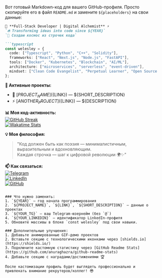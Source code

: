 Вот готовый Markdown-код для вашего GitHub-профиля. Просто скопируйте его в файл `README.md` и замените `${placeholders}` на свои данные:

```markdown
🚀 **Full-Stack Developer | Digital Alchemist** ⚡  
`🔥 Transforming ideas into code since ${YEAR}`  
`🌌 Создаю космос из строчек кода`

```typescript
const welesley = {
  code: ["Typescript", "Python", "C++", "Solidity"],
  frameworks: ["React", "Next.js", "Node.js", "FastAPI"],
  tools: ["Docker", "Kubernetes", "Blockchain", "AI/ML"],
  architecture: ["microservices", "serverless", "event-driven"],
  mindset: ["Clean Code Evangelist", "Perpetual Learner", "Open Source Enthusiast"]
};
```

**🚧 Активные проекты:**  
- 🔗 [${PROJECT_NAME}](${LINK}) — ${SHORT_DESCRIPTION}  
- ⚡ [${ANOTHER_PROJECT}](${LINK}) — ${DESCRIPTION}  

**📊 Моя код-активность:**  
[![GitHub Streak](https://streak-stats.demolab.com?user=Welesleyofficial7&theme=dark&border_radius=4.6)](https://git.io/streak-stats)  
[![Wakatime Stats](https://github-readme-stats.vercel.app/api/wakatime?username=Welesleyofficial7&layout=compact&theme=vision-friendly-dark)](https://wakatime.com/@Welesleyofficial7)

**💡 Моя философия:**  
> "Код должен быть как поэзия — минималистичным, выразительным и вдохновляющим.  
> Каждая строчка — шаг к цифровой революции 🌍✨"

**📫 Как связаться:**  
[![Telegram](https://img.shields.io/badge/-Telegram-2CA5E0?style=flat-square&logo=telegram)](https://t.me/${YOUR_TG})  
[![LinkedIn](https://img.shields.io/badge/LinkedIn-0A66C2?style=flat-square&logo=linkedin)](https://linkedin.com/in/${YOUR_LINKEDIN})  
[![GitHub](https://img.shields.io/badge/GitHub-181717?style=flat-square&logo=github)](https://github.com/Welesleyofficial7)

```

### Что нужно заменить:
1. `${YEAR}` — год начала программирования  
2. `${PROJECT_NAME}`, `${LINK}`, `${SHORT_DESCRIPTION}` — данные о проектах  
3. `${YOUR_TG}` — ваш Telegram-юзернейм (без `@`)  
4. `${YOUR_LINKEDIN}` — идентификатор LinkedIn-профиля  
5. Обновите массивы в блоке `const welesley` под свои навыки.

### Дополнительные улучшения:
1. Добавьте анимированные GIF-демо проектов  
2. Вставьте секцию с технологическими иконками через [shields.io](https://shields.io/)  
3. Подключите кастомную статистику через [GitHub Readme Stats](https://github.com/anuraghazra/github-readme-stats)  
4. Добавьте секцию с наградами/достижениями 🏆

После кастомизации профиль будет выглядеть профессионально и привлекать внимание рекрутеров/коллег! 😎
